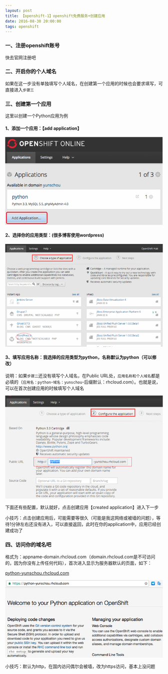```yaml
---
layout: post
title: 【openshift-1】openshift免费服务+创建应用
date: 2016-08-30 20:00:00
tags: openshift
---
```


### 一、注册openshift账号

快去官网注册吧



### 二、开启你的个人域名

如果在这一步没有单独填写个人域名，在创建第一个应用的时候也会要求填写，可直接进入`步骤三`



### 三、创建第一个应用

这里以创建一个Python应用为例

#### 1、添加一个应用：【add application】

![img](/assets/images/2016/openshift-guide-1-1.png)

#### 2、选择你的应用类型：(很多博客使用wordpress)

![img](/assets/images/2016/openshift-guide-1-2.png)

#### 3、填写应用名称：我选择的应用类型为python，名称默认为python（可以修改）

说明：如果`步骤二`还没有填写个人域名，在Public URL处，`应用名称和个人域名`都是必填的（`应用名：python`-`域名：yunschou`-后缀默认：rhcloud.com）。也就是说，可以在首次创建应用的时候填写个人域名

![img](/assets/images/2016/openshift-guide-1-3.png)

下面还有些配置，默认就好，点击创建应用【created application】进入下一步

小技巧：点击创建应用后，可能需要等很久（可能是我这网络或被墙的问题），等待1分钟左右还没有进入，可以直接返回，此时在你的application中，应用已经创建成功了  



### 四、访问你的域名吧

格式为：appname-domain.rhcloud.com（domain.rhcloud.com是不可访问的，因为你没有上传任何代码），首次进入显示为服务器默认的页面，如下：

[python-yunschou.rhcloud.com](https://python-yunschou.rhcloud.com/)

![img](/assets/images/2016/openshift-guide-1-4.png)

小技巧：默认为http，在国内访问偶尔会被墙，改为https访问，基本上没问题
